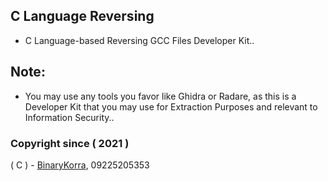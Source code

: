## C Language Reversing
* C Language-based Reversing GCC Files Developer Kit..

## Note:
* You may use any tools you favor like Ghidra or Radare, as this is a Developer Kit that you may use for Extraction Purposes and relevant to Information Security..

### Copyright since ( 2021 )
( C ) - [BinaryKorra](https://github.com/binarykorra), 09225205353